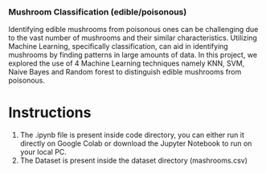 ### Mushroom Classification (edible/poisonous)


Identifying edible mushrooms from poisonous ones can be challenging due to the vast number of mushrooms and their similar characteristics. Utilizing Machine Learning, specifically classification, can aid in identifying mushrooms by finding patterns in large amounts of data. In this project, we explored the use of 4 Machine Learning techniques namely KNN, SVM, Naive Bayes and Random forest to distinguish edible mushrooms from poisonous.


# Instructions

1. The .ipynb file is present inside code directory, you can either run it directly on Google Colab or download the Jupyter Notebook to run on your local PC.
2. The Dataset is present inside the dataset directory (mashrooms.csv)
